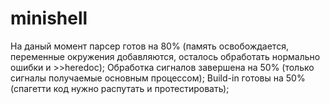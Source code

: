 # minishell

На даный момент парсер готов на 80% (память освобождается, переменные окружения добавляются, осталось обработать нормально ошибки и >>heredoc);
Обработка сигналов завершена на 50% (только сигналы получаемые основным процессом);
Build-in готовы на 50% (спагетти код нужно распутать и протестировать);

